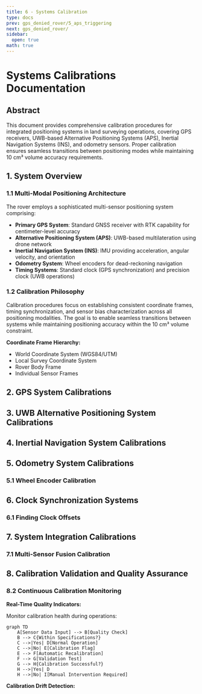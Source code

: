```yaml
---
title: 6 - Systems Calibration
type: docs
prev: gps_denied_rover/5_aps_triggering
next: gps_denied_rover/
sidebar:
  open: true
math: true
---
```


# Systems Calibrations Documentation

## Abstract

This document provides comprehensive calibration procedures for integrated positioning systems in land surveying operations, covering GPS receivers, UWB-based Alternative Positioning Systems (APS), Inertial Navigation Systems (INS), and odometry sensors. Proper calibration ensures seamless transitions between positioning modes while maintaining 10 cm³ volume accuracy requirements.

## 1. System Overview

### 1.1 Multi-Modal Positioning Architecture

The rover employs a sophisticated multi-sensor positioning system comprising:

- **Primary GPS System**: Standard GNSS receiver with RTK capability for centimeter-level accuracy
- **Alternative Positioning System (APS)**: UWB-based multilateration using drone network
- **Inertial Navigation System (INS)**: IMU providing acceleration, angular velocity, and orientation
- **Odometry System**: Wheel encoders for dead-reckoning navigation
- **Timing Systems**: Standard clock (GPS synchronization) and precision clock (UWB operations)

### 1.2 Calibration Philosophy

Calibration procedures focus on establishing consistent coordinate frames, timing synchronization, and sensor bias characterization across all positioning modalities. The goal is to enable seamless transitions between systems while maintaining positioning accuracy within the 10 cm³ volume constraint.

**Coordinate Frame Hierarchy:**
- World Coordinate System (WGS84/UTM)
- Local Survey Coordinate System
- Rover Body Frame
- Individual Sensor Frames

## 2. GPS System Calibrations

## 3. UWB Alternative Positioning System Calibrations

## 4. Inertial Navigation System Calibrations

## 5. Odometry System Calibrations

### 5.1 Wheel Encoder Calibration

## 6. Clock Synchronization Systems

### 6.1 Finding Clock Offsets

## 7. System Integration Calibrations

### 7.1 Multi-Sensor Fusion Calibration

## 8. Calibration Validation and Quality Assurance

### 8.2 Continuous Calibration Monitoring

**Real-Time Quality Indicators:**

Monitor calibration health during operations:

```mermaid
graph TD
    A[Sensor Data Input] --> B[Quality Check]
    B --> C{Within Specifications?}
    C -->|Yes| D[Normal Operation]
    C -->|No| E[Calibration Flag]
    E --> F[Automatic Recalibration]
    F --> G[Validation Test]
    G --> H{Calibration Successful?}
    H -->|Yes| D
    H -->|No| I[Manual Intervention Required]
```

**Calibration Drift Detection:**
